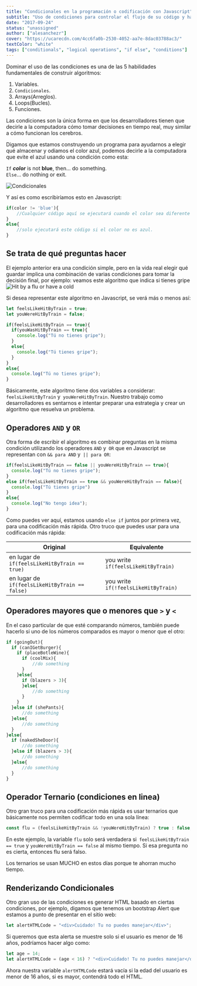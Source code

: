 ```yaml
---
title: "Condicionales en la programación o codificación con Javascript"
subtitle: "Uso de condiciones para controlar el flujo de su código y hacer que la computadora obedezca"
date: "2017-09-24"
status: "unassigned"
author: ["alesanchezr"]
cover: "https://ucarecdn.com/4cc6fa0b-2530-4052-aa7e-8dac03788ac3/"
textColor: "white"
tags: ["conditionals", "logical operations", "if else", "conditions"]
---
```


Dominar el uso de las condiciones es una de las 5 habilidades fundamentales de construir algoritmos:

1. Variables.
2. `Condicionales`.
3. Arrays(Arreglos).
4. Loops(Bucles).
5. Funciones.

Las condiciones son la única forma en que los desarrolladores tienen que decirle a la computadora cómo tomar decisiones en tiempo real, muy similar a cómo funcionan los cerebros.

Digamos que estamos construyendo un programa para ayudarnos a elegir qué almacenar y odiamos el color azul, podemos decirle a la computadora que evite el azul usando una condición como esta:
  
  
`If` ***color*** is not **blue**, then... do something.  
`Else`... do nothing or exit.
  
![Condicionales](https://ucarecdn.com/e73b673e-d744-45a7-a1ed-61a1dae49560/)

Y así es como escribiríamos esto en Javascript:

```js
if(color != 'blue'){
    //Cualquier código aquí se ejecutará cuando el color sea diferente al azul.
}
else{
    //solo ejecutará este código si el color no es azul.
}
```

## Se trata de qué preguntas hacer

El ejemplo anterior era una condición simple, pero en la vida real elegir qué guardar implica una combinación de varias condiciones para tomar la decisión final, por ejemplo: veamos este algoritmo que indica si tienes gripe
![Hit by a flu or have a cold](https://ucarecdn.com/03ed6b76-0ee0-4b04-bd45-0fb58ae6f800/)

Si desea representar este algoritmo en Javascript, se verá más o menos así:

```js
let feelsLikeHitByTrain = true;
let youWereHitByTrain = false;

if(feelsLikeHitByTrain == true){
  if(youWasHitByTrain == true){
    console.log("Tú no tienes gripe");
  }
  else{
    console.log("Tú tienes gripe");
  }
}
else{
  console.log("Tú no tienes gripe");
}
```

Básicamente, este algoritmo tiene dos variables a considerar: `feelsLikeHitByTrain` y` youWereHitByTrain`.
Nuestro trabajo como desarrolladores es sentarnos e intentar preparar una estrategia y crear un algoritmo que resuelva un problema.

## Operadores `AND` y `OR`

Otra forma de escribir el algoritmo es combinar preguntas en la misma condición utilizando los operadores `AND` y` OR` que en Javascript se representan con `&& para AND` y` || para OR`:

```js
if(feelsLikeHitByTrain == false || youWereHitByTrain == true){
  console.log("Tú no tienes gripe");
}
else if(feelsLikeHitByTrain == true && youWereHitByTrain == false){
  console.log("Tú tienes gripe")
}
else{
  console.log("No tengo idea");
}
```

Como puedes ver aquí, estamos usando `else if` juntos por primera vez, para una codificación más rápida. Otro truco que puedes usar para una codificación más rápida:

| Original | Equivalente |
| --- | --- |
| en lugar de `if(feelsLikeHitByTrain == true)` | you write `if(feelsLikeHitByTrain)`  |
| en lugar de `if(feelsLikeHitByTrain == false)` | you write `if(!feelsLikeHitByTrain)` |

## Operadores mayores que o menores que `>` y `<`

En el caso particular de que esté comparando números, también puede hacerlo si uno de los números comparados es mayor o menor que el otro:

```js
if (goingOut){
  if (canIGetBurger){
    if (placeBotleWine){
      if (coolMix){
          //do something
      }
    }else{
      if (blazers > 3){
      }else{
          //do something
      }
    }
  }else if (shePants){
      //do something
  }else{
      //do something
  }
}else{
  if (nakedSheDoor){
      //do something
  }else if (blazers > 3){
      //do something
  }else{
      //do something
  }
}
```

## Operador Ternario (condiciones en linea)

Otro gran truco para una codificación más rápida es usar ternarios que básicamente nos permiten codificar todo en una sola línea:
```js
const flu = (feelsLikeHitByTrain && !youWereHitByTrain) ? true : false;
```
En este ejemplo, la variable `flu` solo será verdadera si` feelsLikeHitByTrain == true` y `youWereHitByTrain == false` al mismo tiempo. Si esa pregunta no es cierta, entonces flu será falso.

Los ternarios se usan MUCHO en estos días porque te ahorran mucho tiempo.

## Renderizando Condicionales

Otro gran uso de las condiciones es generar HTML basado en ciertas condiciones, por ejemplo, digamos que tenemos un bootstrap Alert que estamos a punto de presentar en el sitio web:

```js
let alertHTMLCode = "<div>Cuidado! Tu no puedes manejar</div>";
```

Si queremos que esta alerta se muestre solo si el usuario es menor de 16 años, podríamos hacer algo como:

```js
let age = 14;
let alertHTMLCode = (age < 16) ? "<div>Cuidado! Tu no puedes manejar</div>" : "";
```

Ahora nuestra variable `alertHTMLCode` estará vacía si la edad del usuario es menor de 16 años, si es mayor, contendrá todo el HTML.

<script async src="//jsfiddle.net/BreatheCode/bycgsnqt/7/embed/js,html,result/"></script>

